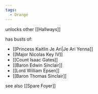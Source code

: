 ```yaml
---
tags:
  - Orange
---
```

unlocks other [[Hallways]]

has busts of:

- [[Princess Kaitlin Je Ari|Je Ari Yenna]]
- [[Major Nicolas Key IV]]
- [[Count Isaac Gates]]
- [[Baron Edwin Sinclair]]
- [[Lord William Epsen]]
- [[Baron Thomas Sinclair]]


see also [[Spare Foyer]]